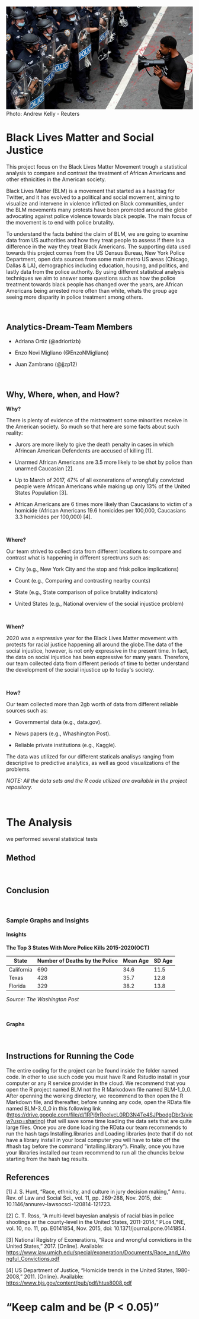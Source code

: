 ![BLM PHOTO](https://raw.githubusercontent.com/EnzoNMigliano/Analytics-Dream-Team/main/Images/Black%20Lives%20Matter.jpg) <br />
Photo: Andrew Kelly - Reuters


# Black Lives Matter and Social Justice
This project focus on the Black Lives Matter Movement trough a statistical analysis to compare and contrast the treatment of African Americans and other ethnicities in the American society.

Black Lives Matter (BLM) is a movement that started as a hashtag for Twitter, and it has evolved to a political and social movement, aiming to visualize and intervene in violence inflicted on Black communities, under the BLM movements many protests have been promoted around the globe advocating against police violence towards black people.
The main focus of the movement is to end with police brutality.

To understand the facts behind the claim of BLM, we are going to examine data from US authorities and how they treat people to assess if there is a difference in the way they treat Black Americans. The supporting data used towards this project comes from the US Census Bureau, New York Police Department, open data sources from some main metro US areas (Chicago, Dallas & LA), demographics including education, housing, and politics, and lastly data from the police authority. 
By using different statistical analysis techniques we aim to answer some questions such as how the police treatment towards black people has changed over the years, are African Americans being arrested more often than white, whats the group age seeing more disparity in police treatment among others.



<br />

## Analytics-Dream-Team Members

 - Adriana Ortiz (@adriortizb)
 
 - Enzo Novi Migliano (@EnzoNMigliano)
 
 - Juan Zambrano (@jjzp12)

<br />

## Why, Where, when, and How?
**Why?**

There is plenty of evidence of the mistreatment some minorities receive in the American society. So much so that here are some facts about such reality:

 - Jurors are more likely to give the death penalty in cases in which Afrincan American Defendents are accused of killing [1].
 
 - Unarmed African Americans are 3.5 more likely to be shot by police than unarmed Caucasian [2].
 
 - Up to March of 2017, 47% of all exonerations of wrongfully convicted people were African Americans while making up only 13% of the United States Population [3].
 
 - African Americans are 6 times more likely than Caucasians to victim of a homicide (African Americans 19.6 homicides per 100,000, Caucasians 3.3 homicides per 100,000) [4].
 <br />
 
**Where?**

Our team strived to collect data from different locations to compare and contrast what is happening in different sprectruns such as: 

 - City (e.g., New York City and the stop and frisk police implications)
 
 - Count (e.g., Comparing and contrasting nearby counts)  
 
 - State (e.g., State comparison of police brutality indicators)
 
 - United States (e.g., National overview of the social injustice problem)
 <br />
 
**When?**

2020 was a espressive year for the Black Lives Matter movement with protests for racial justice happening all around the globe.The data of the social injustice, however, is not only expressive in the present time. In fact, the data on social injustice has been expressive for many years. Therefore, our team collected data from different periods of time to better understand the development of the social injustice up to today's society.

<br />

**How?**

Our team collected more than 2gb worth of data from different reliable sources such as:
 
 - Governmental data (e.g., data.gov).
 
 - News papers (e.g., Whashington Post).
 
 - Reliable private institutions (e.g., Kaggle).
 
 The data was utilized for our different staticals analisys ranging from descriptive to predictive analytics, as well as good visualizations of the problems.  


  *NOTE: All the data sets and the R code utilized are available in the project repository.*
  
  <br />

# The Analysis

we performed several statistical tests
<br />


## Method

<br />


## Conclusion


<br />


### Sample Graphs and Insights <br />

#### Insights

**The Top 3 States With More Police Kills 2015-2020(OCT)**

State | Number of Deaths by the Police | Mean Age | SD Age
----- | -------------------------------|----------|-------
California | 690 | 34.6 | 11.5
Texas | 428 | 35.7 | 12.8
Florida | 329 | 38.2 | 13.8

*Source: The Washington Post*

<br />


#### Graphs


<br />

## Instructions for Running the Code

The entire coding for the project can be found inside the folder named code. In other to use such code you must have R and Rstudio install in your computer or any R service provider in the cloud. We recommend that you open the R project named BLM not the R Markodown file named BLM-1_0_0. After openning the working directory, we recommend to then open the R Markdown file, and thereafter, before running any code, open the RData file named BLM-3_0_0 in this following link (https://drive.google.com/file/d/1RPj9rReeIvcL0RD3N4Te4SJPbodgDbr3/view?usp=sharing) that will save some time loading the data sets that are quite large files. Once you are done loading the RData our team recommends to run the hash tags Installing.libraries and Loading libraries (note that if do not have a library install in your local computer you will have to take off the #hash tag before the command "intalling.library"). Finally, once you have your libraries installed our team recommend to run all the chuncks below starting from the hash tag results. 
<br />

## References

[1]	J. S. Hunt,  “Race, ethnicity, and culture in jury decision making,” Annu. Rev. of Law and Social Sci., vol. 11, pp. 269-288, Nov. 2015, doi: 10.1146/annurev-lawsocsci-120814-121723.

[2]	C. T. Ross, “A multi-level bayesian analysis of racial bias in police shootings ar the county-level in the United States, 2011-2014,” PLos ONE, vol. 10,  no. 11, pp. E0141854, Nov. 2015, doi: 10.1371/journal.pone.0141854.

[3]	National Registry of Exonerations, “Race and wrongful convictions in the United States,” 2017.  [Online]. Available: https://www.law.umich.edu/special/exoneration/Documents/Race_and_Wrongful_Convictions.pdf

[4]	US Department of Justice, “Homicide trends in the United States, 1980-2008,” 2011. [Online}. Available: https://www.bjs.gov/content/pub/pdf/htus8008.pdf



# “Keep calm and be (P < 0.05)”
